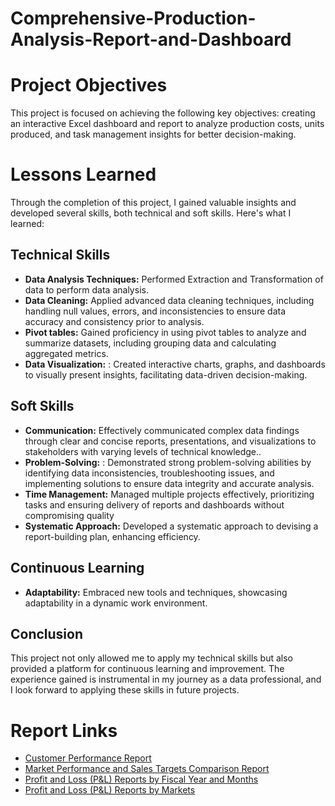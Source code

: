 # Comprehensive-Production-Analysis-Report-and-Dashboard

# Project Objectives

This project is focused on achieving the following key objectives: creating an interactive Excel dashboard and report to analyze production costs, units produced, and task management insights for better decision-making.

# Lessons Learned

Through the completion of this project, I gained valuable insights and developed several skills, both technical and soft skills. Here's what I learned:

## Technical Skills

- **Data Analysis Techniques:** Performed Extraction and Transformation of data to perform data analysis.
- **Data Cleaning:** Applied advanced data cleaning techniques, including handling null values, errors, and inconsistencies to ensure data accuracy and consistency prior to analysis.
- **Pivot tables:** Gained proficiency in using pivot tables to analyze and summarize datasets, including grouping data and calculating aggregated metrics.
- **Data Visualization:** : Created interactive charts, graphs, and dashboards to visually present insights, facilitating data-driven decision-making.

## Soft Skills

- **Communication:** Effectively communicated complex data findings through clear and concise reports, presentations, and visualizations to stakeholders with varying levels of technical knowledge..
- **Problem-Solving:** : Demonstrated strong problem-solving abilities by identifying data inconsistencies, troubleshooting issues, and implementing solutions to ensure data integrity and accurate analysis.
- **Time Management:** Managed multiple projects effectively, prioritizing tasks and ensuring delivery of reports and dashboards without compromising quality
- **Systematic Approach:** Developed a systematic approach to devising a report-building plan, enhancing efficiency.

## Continuous Learning

- **Adaptability:** Embraced new tools and techniques, showcasing adaptability in a dynamic work environment.

## Conclusion

This project not only allowed me to apply my technical skills but also provided a platform for continuous learning and improvement. The experience gained is instrumental in my journey as a data professional, and I look forward to applying these skills in future projects.

# Report Links

- [Customer Performance Report](https://github.com/pradeep-the-analyst/excel-AtliQ-Reports/blob/main/AtliQ%20Customer%20Performance%20Report.pdf)
- [Market Performance and Sales Targets Comparison Report](https://github.com/pradeep-the-analyst/excel-AtliQ-Reports/blob/main/AtliQ%20Market%20Performance%20Report.pdf)
- [Profit and Loss (P&L) Reports by Fiscal Year and Months](https://github.com/pradeep-the-analyst/excel-AtliQ-Reports/blob/main/AtliQ%20P%26L%20Statement%20by%20Months.pdf)
- [Profit and Loss (P&L) Reports by Markets](https://github.com/pradeep-the-analyst/excel-AtliQ-Reports/blob/main/AtliQ%20P%26L%20Statement%20by%20Markets.pdf)
